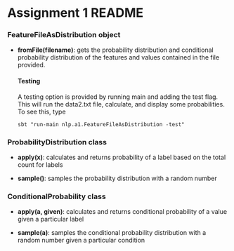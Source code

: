 # Assignment 1 README</h1>

### FeatureFileAsDistribution object
+ __fromFile(filename)__: gets the probability distribution and conditional probability distribution of the features and 
values contained in the file provided. 

    #### Testing
    A testing option is provided by running main and adding the test flag. This will run the data2.txt file, calculate, and display some probabilities. To see this, type

    ```
    sbt "run-main nlp.a1.FeatureFileAsDistribution -test"
    ```

### ProbabilityDistribution class
+ __apply(x)__: calculates and returns probability of a label based on the total count for labels

+ __sample()__: samples the probability distribution with a random number

### ConditionalProbability class
+ __apply(a, given)__: calculates and returns conditional probability of a value given a particular label

+ __sample(a)__: samples the conditional probability distribution with a random number given a particular condition